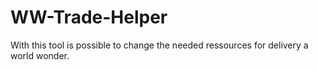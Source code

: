 # WW-Trade-Helper
With this tool is possible to change the needed ressources for delivery a world wonder.
